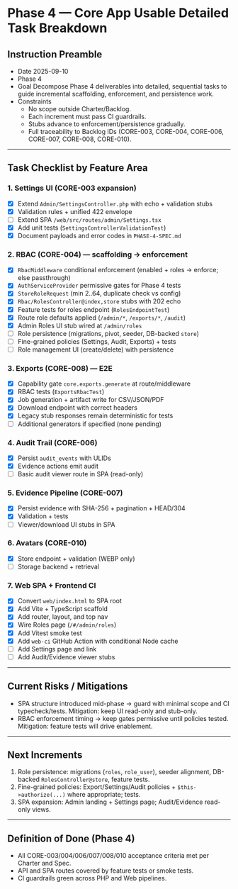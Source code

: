 # Phase 4 — Core App Usable Detailed Task Breakdown

## Instruction Preamble
- Date 2025-09-10
- Phase 4
- Goal Decompose Phase 4 deliverables into detailed, sequential tasks to guide incremental scaffolding, enforcement, and persistence work.
- Constraints
  - No scope outside Charter/Backlog.
  - Each increment must pass CI guardrails.
  - Stubs advance to enforcement/persistence gradually.
  - Full traceability to Backlog IDs (CORE-003, CORE-004, CORE-006, CORE-007, CORE-008, CORE-010).

---

## Task Checklist by Feature Area

### 1. Settings UI (CORE-003 expansion)
- [x] Extend `Admin/SettingsController.php` with echo + validation stubs
- [x] Validation rules + unified 422 envelope
- [ ] Extend SPA `/web/src/routes/admin/Settings.tsx`
- [x] Add unit tests (`SettingsControllerValidationTest`)
- [x] Document payloads and error codes in `PHASE-4-SPEC.md`

### 2. RBAC (CORE-004) — scaffolding → enforcement
- [x] `RbacMiddleware` conditional enforcement (enabled + roles → enforce; else passthrough)
- [x] `AuthServiceProvider` permissive gates for Phase 4 tests
- [x] `StoreRoleRequest` (min 2..64, duplicate check vs config)
- [x] `Rbac/RolesController@index,store` stubs with 202 echo
- [x] Feature tests for roles endpoint (`RolesEndpointTest`)
- [x] Route role defaults applied (`/admin/*`, `/exports/*`, `/audit`)
- [x] Admin Roles UI stub wired at `/admin/roles`
- [ ] Role persistence (migrations, pivot, seeder, DB-backed `store`)
- [ ] Fine-grained policies (Settings, Audit, Exports) + tests
- [ ] Role management UI (create/delete) with persistence

### 3. Exports (CORE-008) — E2E
- [x] Capability gate `core.exports.generate` at route/middleware
- [x] RBAC tests (`ExportsRbacTest`)
- [x] Job generation + artifact write for CSV/JSON/PDF
- [x] Download endpoint with correct headers
- [x] Legacy stub responses remain deterministic for tests
- [ ] Additional generators if specified (none pending)

### 4. Audit Trail (CORE-006)
- [x] Persist `audit_events` with ULIDs
- [x] Evidence actions emit audit
- [ ] Basic audit viewer route in SPA (read-only)

### 5. Evidence Pipeline (CORE-007)
- [x] Persist evidence with SHA-256 + pagination + HEAD/304
- [x] Validation + tests
- [ ] Viewer/download UI stubs in SPA

### 6. Avatars (CORE-010)
- [x] Store endpoint + validation (WEBP only)
- [ ] Storage backend + retrieval

### 7. Web SPA + Frontend CI
- [x] Convert `web/index.html` to SPA root
- [x] Add Vite + TypeScript scaffold
- [x] Add router, layout, and top nav
- [x] Wire Roles page (`/#/admin/roles`)
- [x] Add Vitest smoke test
- [x] Add `web-ci` GitHub Action with conditional Node cache
- [ ] Add Settings page and link
- [ ] Add Audit/Evidence viewer stubs

---

## Current Risks / Mitigations
- SPA structure introduced mid-phase → guard with minimal scope and CI typecheck/tests. Mitigation: keep UI read-only and stub-only.
- RBAC enforcement timing → keep gates permissive until policies tested. Mitigation: feature tests will drive enablement.

---

## Next Increments
1) Role persistence: migrations (`roles`, `role_user`), seeder alignment, DB-backed `RolesController@store`, feature tests.  
2) Fine-grained policies: Export/Settings/Audit policies + `$this->authorize(...)` where appropriate; tests.  
3) SPA expansion: Admin landing + Settings page; Audit/Evidence read-only views.

---

## Definition of Done (Phase 4)
- All CORE-003/004/006/007/008/010 acceptance criteria met per Charter and Spec.
- API and SPA routes covered by feature tests or smoke tests.
- CI guardrails green across PHP and Web pipelines.
